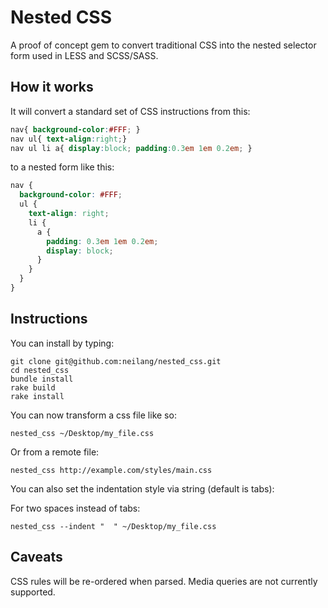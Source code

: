 Nested CSS
==========

A proof of concept gem to convert traditional CSS into the nested selector form used in LESS and SCSS/SASS.

How it works
------------

It will convert a standard set of CSS instructions from this:

```CSS
nav{ background-color:#FFF; }
nav ul{ text-align:right;}
nav ul li a{ display:block; padding:0.3em 1em 0.2em; }
```

to a nested form like this:

```CSS
nav {
  background-color: #FFF;
  ul {
    text-align: right;
    li {
      a {
        padding: 0.3em 1em 0.2em;
        display: block;
      }
    }
  }
}
```

Instructions
------------


You can install by typing:

    git clone git@github.com:neilang/nested_css.git
    cd nested_css
    bundle install
    rake build
    rake install


You can now transform a css file like so: 

    nested_css ~/Desktop/my_file.css

Or from a remote file:

    nested_css http://example.com/styles/main.css

You can also set the indentation style via string (default is tabs):

For two spaces instead of tabs:

    nested_css --indent "  " ~/Desktop/my_file.css
    

Caveats
-------

CSS rules will be re-ordered when parsed. Media queries are not currently supported. 
